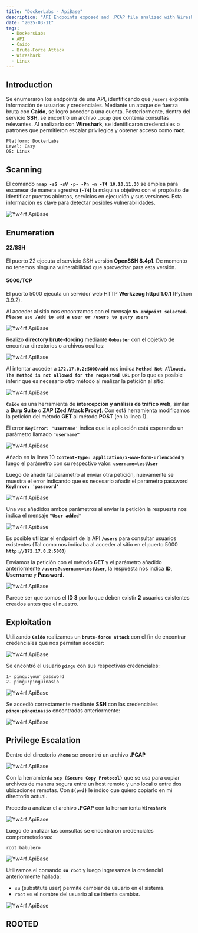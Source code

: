 ```yaml
---
title: "DockerLabs - ApiBase"
description: "API Endpoints exposed and .PCAP file analized with Wireshark"
date: "2025-03-11"
tags:
  - DockersLabs
  - API
  - Caido 
  - Brute-Force Attack
  - Wireshark
  - Linux
---
```

## Introduction

Se enumeraron los endpoints de una API, identificando que `/users` exponía información de usuarios y credenciales. Mediante un ataque de fuerza bruta con **Caido**, se logró acceder a una cuenta. Posteriormente, dentro del servicio **SSH**, se encontró un archivo `.pcap` que contenía consultas relevantes. Al analizarlo con **Wireshark**, se identificaron credenciales o patrones que permitieron escalar privilegios y obtener acceso como **root**.

~~~
Platform: DockerLabs
Level: Easy
OS: Linux
~~~

## Scanning

El comando **`nmap -sS -sV -p- -Pn -n -T4 10.10.11.38`** se emplea para escanear de manera agresiva **(`-T4`)** la máquina objetivo con el propósito de identificar puertos abiertos, servicios en ejecución y sus versiones. Esta información es clave para detectar posibles vulnerabilidades.

![Yw4rf ApiBase](apibase-1.png)

## Enumeration

#### 22/SSH
El puerto 22 ejecuta el servicio SSH versión **OpenSSH 8.4p1**. De momento no tenemos ninguna vulnerabilidad que aprovechar para esta versión.

#### 5000/TCP
El puerto 5000 ejecuta un servidor web HTTP **Werkzeug httpd 1.0.1** (Python 3.9.2). 

Al acceder al sitio nos encontramos con el mensaje **`No endpoint selected. Please use /add to add a user or /users to query users`** 

![Yw4rf ApiBase](apibase-2.png)

Realizo **directory brute-forcing** mediante **`Gobuster`** con el objetivo de encontrar directorios o archivos ocultos:

![Yw4rf ApiBase](apibase-3.png)

Al intentar acceder a **`172.17.0.2:5000/add`** nos indica **`Method Not Allowed. The Method is not allowed for the requested URL`** por lo que es posible inferir que es necesario otro método al realizar la petición al sitio:

![Yw4rf ApiBase](apibase-4.png)

**`Caido`** es una herramienta de **intercepción y análisis de tráfico web**, similar a **Burp Suite** o **ZAP (Zed Attack Proxy)**. Con está herramienta modificamos la petición del método **GET** al método **POST** (en la linea 1).

El error **`KeyError: 'username'`** indica que la aplicación está esperando un parámetro llamado **`"username"`**

![Yw4rf ApiBase](apibase-5.png)

Añado en la linea 10 **`Content-Type: application/x-www-form-urlencoded`** y luego el parámetro con su respectivo valor: **`username=testUser`**

Luego de añadir tal parámetro al enviar otra petición, nuevamente se muestra el error indicando que es necesario añadir el parámetro password **`KeyError: 'password'`**

![Yw4rf ApiBase](apibase-6.png)

Una vez añadidos ambos parámetros al enviar la petición la respuesta nos indica el mensaje **`"User added"`** 

![Yw4rf ApiBase](apibase-7.png)

Es posible utilizar el endpoint de la API **`/users`** para consultar usuarios existentes (Tal como nos indicaba al acceder al sitio en el puerto 5000 **`http://172.17.0.2:5000`**)

Enviamos la petición con el método **GET** y el parámetro añadido anteriormente **`/users?username=testUser`**, la respuesta nos indica **ID**, **Username** y **Password**. 

![Yw4rf ApiBase](apibase-8.png)

Parece ser que somos el **ID 3** por lo que deben existir **2** usuarios existentes creados antes que el nuestro.

## Exploitation

Utilizando **`Caido`** realizamos un **`brute-force attack`** con el fin de encontrar credenciales que nos permitan acceder:  

![Yw4rf ApiBase](apibase-9.png)

Se encontró el usuario **`pingu`** con sus respectivas credenciales:

~~~
1- pingu:your_password
2- pingu:pinguinasio
~~~

![Yw4rf ApiBase](apibase-10.png)

Se accedió correctamente mediante **SSH** con las credenciales **`pingu:pinguinasio`** encontradas anteriormente:  

![Yw4rf ApiBase](apibase-11.png)

## Privilege Escalation

Dentro del directorio **`/home`** se encontró un archivo **.PCAP** 

![Yw4rf ApiBase](apibase-12.png)

Con la herramienta **`scp (Secure Copy Protocol)`** que se usa para copiar archivos de manera segura entre un host remoto y uno local o entre dos ubicaciones remotas. Con **`$(pwd)`** le indico que quiero copiarlo en mi directorio actual.

Procedo a analizar el archivo **.PCAP** con la herramienta **`Wireshark`** 

![Yw4rf ApiBase](apibase-13.png)

Luego de analizar las consultas se encontraron credenciales comprometedoras:

~~~
root:balulero
~~~

![Yw4rf ApiBase](apibase-14.png)

Utilizamos el comando **`su root`** y luego ingresamos la credencial anteriormente hallada:

- `su` (substitute user) permite cambiar de usuario en el sistema.
- `root` es el nombre del usuario al se intenta cambiar.

![Yw4rf ApiBase](apibase-15.png)

**ROOTED**
---